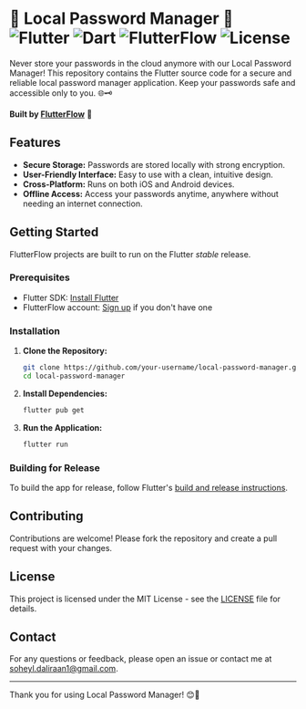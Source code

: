 # 🔐 Local Password Manager 🔐 ![Flutter](https://img.shields.io/badge/Flutter-blue?logo=flutter) ![Dart](https://img.shields.io/badge/Dart-blue?logo=dart) ![FlutterFlow](https://img.shields.io/badge/Built%20with-FlutterFlow-blue) ![License](https://img.shields.io/badge/License-MIT-green)

Never store your passwords in the cloud anymore with our Local Password Manager! This repository contains the Flutter source code for a secure and reliable local password manager application. Keep your passwords safe and accessible only to you. 🌐🗝️

**Built by [FlutterFlow](https://flutterflow.io)** 🚀

## Features
- **Secure Storage:** Passwords are stored locally with strong encryption.
- **User-Friendly Interface:** Easy to use with a clean, intuitive design.
- **Cross-Platform:** Runs on both iOS and Android devices.
- **Offline Access:** Access your passwords anytime, anywhere without needing an internet connection.

## Getting Started

FlutterFlow projects are built to run on the Flutter _stable_ release.

### Prerequisites
- Flutter SDK: [Install Flutter](https://flutter.dev/docs/get-started/install)
- FlutterFlow account: [Sign up](https://flutterflow.io) if you don't have one

### Installation
1. **Clone the Repository:**
    ```bash
    git clone https://github.com/your-username/local-password-manager.git
    cd local-password-manager
    ```
2. **Install Dependencies:**
    ```bash
    flutter pub get
    ```

3. **Run the Application:**
    ```bash
    flutter run
    ```

### Building for Release
To build the app for release, follow Flutter's [build and release instructions](https://flutter.dev/docs/deployment).

## Contributing
Contributions are welcome! Please fork the repository and create a pull request with your changes.

## License
This project is licensed under the MIT License - see the [LICENSE](LICENSE) file for details.

## Contact
For any questions or feedback, please open an issue or contact me at [soheyl.daliraan1@gmail.com](mailto:soheyl.daliraan1@gmail.com).

---

Thank you for using Local Password Manager! 😊🔐
